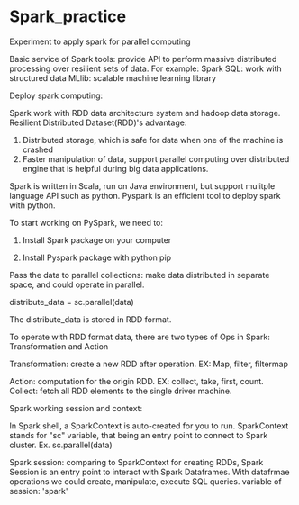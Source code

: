# Spark_practice
Experiment to apply spark for parallel computing

Basic service of Spark tools: provide API to perform massive distributed processing over resilient sets of data. 
For example:
Spark SQL: work with structured data
MLlib: scalable machine learning library




Deploy spark computing:

Spark work with RDD data architecture system and hadoop data storage. Resilient Distributed Dataset(RDD)'s advantage: 
1. Distributed storage, which is safe for data when one of the machine is crashed
2. Faster manipulation of data, support parallel computing over distributed engine that is helpful during big data applications.

Spark is written in Scala, run on Java environment, but support mulitple language API such as python. Pyspark is an efficient tool to deploy spark with python.

To start working on PySpark, we need to:

1. Install Spark package on your computer

2. Install Pyspark package with python pip


Pass the data to parallel collections: make data distributed in separate space, and could operate in parallel. 

distribute_data = sc.parallel(data)

The distribute_data is stored in RDD format.

To operate with RDD format data, there are two types of Ops in Spark: Transformation and Action

Transformation: create a new RDD after operation. EX: Map, filter, filtermap

Action: computation for the origin RDD. EX: collect, take, first, count.
Collect: fetch all RDD elements to the single driver machine. 

Spark working session and context:

In Spark shell, a SparkContext is auto-created for you to run. SparkContext stands for "sc" variable, that being an entry point to connect to Spark cluster.
Ex. sc.parallel(data)

Spark session: comparing to SparkContext for creating RDDs, Spark Session is an entry point to interact with Spark Dataframes. 
With datafrmae operations we could create, manipulate, execute SQL queries. 
variable of session: 'spark'









